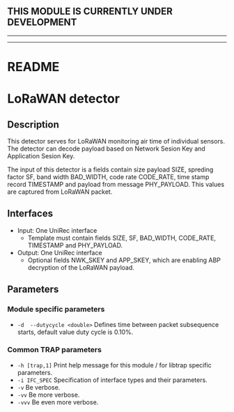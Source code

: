 ## THIS MODULE IS CURRENTLY UNDER DEVELOPMENT
---

---
# README
# LoRaWAN detector

## Description
This detector serves for LoRaWAN monitoring air time of individual sensors. The detector can decode payload based on Network Sesion Key and Application Sesion Key. 

The input of this detector is a fields contain size payload SIZE, spreding factor SF, band width BAD_WIDTH, code rate CODE_RATE, time stamp record TIMESTAMP and  payload from message PHY_PAYLOAD. This values are captured from LoRaWAN packet.

## Interfaces
- Input: One UniRec interface
  - Template must contain fields SIZE, SF, BAD_WIDTH, CODE_RATE, TIMESTAMP and  PHY_PAYLOAD.
- Output: One UniRec interface
  - Optional fields NWK_SKEY and APP_SKEY, which are enabling ABP decryption of the LoRaWAN payload.
  
## Parameters
### Module specific parameters
- `-d  --dutycycle <double>`           Defines time between packet subsequence starts, default value duty cycle is 0.10%.

### Common TRAP parameters
- `-h [trap,1]`      Print help message for this module / for libtrap specific parameters.
- `-i IFC_SPEC`      Specification of interface types and their parameters.
- `-v`               Be verbose.
- `-vv`              Be more verbose.
- `-vvv`             Be even more verbose.